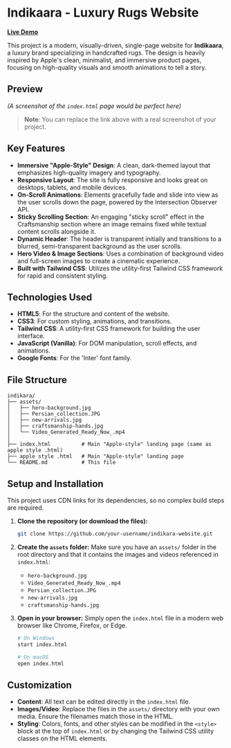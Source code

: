 # Indikaara - Luxury Rugs Website

[**Live Demo**](https://your-username.github.io/indikaara-website/)

This project is a modern, visually-driven, single-page website for **Indikaara**, a luxury brand specializing in handcrafted rugs. The design is heavily inspired by Apple's clean, minimalist, and immersive product pages, focusing on high-quality visuals and smooth animations to tell a story.

## Preview

*(A screenshot of the `index.html` page would be perfect here)*

> **Note**: You can replace the link above with a real screenshot of your project.

## Key Features

-   **Immersive "Apple-Style" Design**: A clean, dark-themed layout that emphasizes high-quality imagery and typography.
-   **Responsive Layout**: The site is fully responsive and looks great on desktops, tablets, and mobile devices.
-   **On-Scroll Animations**: Elements gracefully fade and slide into view as the user scrolls down the page, powered by the Intersection Observer API.
-   **Sticky Scrolling Section**: An engaging "sticky scroll" effect in the Craftsmanship section where an image remains fixed while textual content scrolls alongside it.
-   **Dynamic Header**: The header is transparent initially and transitions to a blurred, semi-transparent background as the user scrolls.
-   **Hero Video & Image Sections**: Uses a combination of background video and full-screen images to create a cinematic experience.
-   **Built with Tailwind CSS**: Utilizes the utility-first Tailwind CSS framework for rapid and consistent styling.
## Technologies Used

-   **HTML5**: For the structure and content of the website.
-   **CSS3**: For custom styling, animations, and transitions.
-   **Tailwind CSS**: A utility-first CSS framework for building the user interface.
-   **JavaScript (Vanilla)**: For DOM manipulation, scroll effects, and animations.
-   **Google Fonts**: For the 'Inter' font family.

## File Structure

```
indikara/
├── assets/
│   ├── hero-background.jpg
│   ├── Persian_collection.JPG
│   ├── new-arrivals.jpg
│   ├── craftsmanship-hands.jpg
│   └── Video_Generated_Ready_Now_.mp4
│
├── index.html          # Main "Apple-style" landing page (same as apple style .html)
├── apple style .html   # Main "Apple-style" landing page
└── README.md           # This file
```

## Setup and Installation

This project uses CDN links for its dependencies, so no complex build steps are required.

1.  **Clone the repository (or download the files):**
    ```bash
    git clone https://github.com/your-username/indikara-website.git
    ```

2.  **Create the `assets` folder:**
    Make sure you have an `assets/` folder in the root directory and that it contains the images and videos referenced in `index.html`:
    -   `hero-background.jpg`
    -   `Video_Generated_Ready_Now_.mp4`
    -   `Persian_collection.JPG`
    -   `new-arrivals.jpg`
    -   `craftsmanship-hands.jpg`

3.  **Open in your browser:**
    Simply open the `index.html` file in a modern web browser like Chrome, Firefox, or Edge.

    ```bash
    # On Windows
    start index.html

    # On macOS
    open index.html
    ```

## Customization

-   **Content**: All text can be edited directly in the `index.html` file.
-   **Images/Video**: Replace the files in the `assets/` directory with your own media. Ensure the filenames match those in the HTML.
-   **Styling**: Colors, fonts, and other styles can be modified in the `<style>` block at the top of `index.html` or by changing the Tailwind CSS utility classes on the HTML elements.